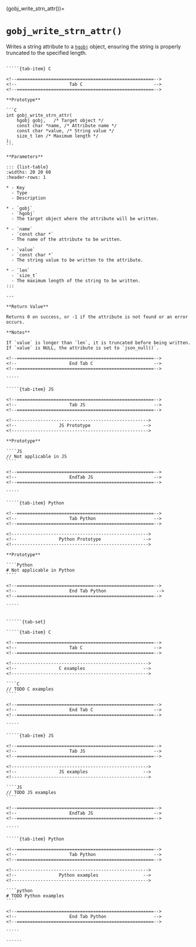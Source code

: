 <!-- ============================================================== -->
(gobj_write_strn_attr())=
# `gobj_write_strn_attr()`
<!-- ============================================================== -->

Writes a string attribute to a [`hgobj`](#hgobj) object, ensuring the string is properly truncated to the specified length.

<!------------------------------------------------------------>
<!--                    Prototypes                          -->
<!------------------------------------------------------------>

``````{tab-set}

`````{tab-item} C

<!--====================================================-->
<!--                    Tab C                           -->
<!--====================================================-->

**Prototype**

```C
int gobj_write_strn_attr(
    hgobj gobj,   /* Target object */
    const char *name, /* Attribute name */
    const char *value, /* String value */
    size_t len /* Maximum length */
);
```

**Parameters**

::: {list-table}
:widths: 20 20 60
:header-rows: 1

* - Key
  - Type
  - Description

* - `gobj`
  - `hgobj`
  - The target object where the attribute will be written.

* - `name`
  - `const char *`
  - The name of the attribute to be written.

* - `value`
  - `const char *`
  - The string value to be written to the attribute.

* - `len`
  - `size_t`
  - The maximum length of the string to be written.
:::

---

**Return Value**

Returns 0 on success, or -1 if the attribute is not found or an error occurs.

**Notes**

If `value` is longer than `len`, it is truncated before being written. If `value` is NULL, the attribute is set to `json_null()`.

<!--====================================================-->
<!--                    End Tab C                       -->
<!--====================================================-->

`````

`````{tab-item} JS

<!--====================================================-->
<!--                    Tab JS                          -->
<!--====================================================-->

<!---------------------------------------------------->
<!--                JS Prototype                    -->
<!---------------------------------------------------->

**Prototype**

````JS
// Not applicable in JS
````

<!--====================================================-->
<!--                    EndTab JS                       -->
<!--====================================================-->

`````

`````{tab-item} Python

<!--====================================================-->
<!--                    Tab Python                      -->
<!--====================================================-->

<!---------------------------------------------------->
<!--                Python Prototype                -->
<!---------------------------------------------------->

**Prototype**

````Python
# Not applicable in Python
````

<!--====================================================-->
<!--                    End Tab Python                   -->
<!--====================================================-->

`````

``````

<!------------------------------------------------------------>
<!--                    Examples                            -->
<!------------------------------------------------------------>

```````{dropdown} Examples

``````{tab-set}

`````{tab-item} C

<!--====================================================-->
<!--                    Tab C                           -->
<!--====================================================-->

<!---------------------------------------------------->
<!--                C examples                      -->
<!---------------------------------------------------->

````C
// TODO C examples
````

<!--====================================================-->
<!--                    End Tab C                       -->
<!--====================================================-->

`````

`````{tab-item} JS

<!--====================================================-->
<!--                    Tab JS                          -->
<!--====================================================-->

<!---------------------------------------------------->
<!--                JS examples                     -->
<!---------------------------------------------------->

````JS
// TODO JS examples
````

<!--====================================================-->
<!--                    EndTab JS                       -->
<!--====================================================-->

`````

`````{tab-item} Python

<!--====================================================-->
<!--                    Tab Python                      -->
<!--====================================================-->

<!---------------------------------------------------->
<!--                Python examples                 -->
<!---------------------------------------------------->

````python
# TODO Python examples
````

<!--====================================================-->
<!--                    End Tab Python                  -->
<!--====================================================-->

`````

``````

```````
